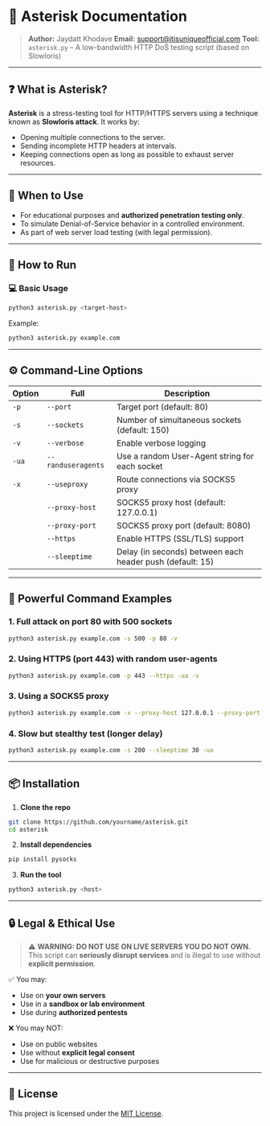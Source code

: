 # 📘 Asterisk Documentation

> **Author:** Jaydatt Khodave
> **Email:** [support@itisuniqueofficial.com](mailto:support@itisuniqueofficial.com)
> **Tool:** `asterisk.py` – A low-bandwidth HTTP DoS testing script (based on Slowloris)

---

## ❓ What is Asterisk?

**Asterisk** is a stress-testing tool for HTTP/HTTPS servers using a technique known as **Slowloris attack**. It works by:

* Opening multiple connections to the server.
* Sending incomplete HTTP headers at intervals.
* Keeping connections open as long as possible to exhaust server resources.

---

## 🧪 When to Use

* For educational purposes and **authorized penetration testing only**.
* To simulate Denial-of-Service behavior in a controlled environment.
* As part of web server load testing (with legal permission).

---

## 🚀 How to Run

### 💻 Basic Usage

```bash
python3 asterisk.py <target-host>
```

Example:

```bash
python3 asterisk.py example.com
```

---

## ⚙️ Command-Line Options

| Option | Full               | Description                                               |
| ------ | ------------------ | --------------------------------------------------------- |
| `-p`   | `--port`           | Target port (default: 80)                                 |
| `-s`   | `--sockets`        | Number of simultaneous sockets (default: 150)             |
| `-v`   | `--verbose`        | Enable verbose logging                                    |
| `-ua`  | `--randuseragents` | Use a random User-Agent string for each socket            |
| `-x`   | `--useproxy`       | Route connections via SOCKS5 proxy                        |
|        | `--proxy-host`     | SOCKS5 proxy host (default: 127.0.0.1)                    |
|        | `--proxy-port`     | SOCKS5 proxy port (default: 8080)                         |
|        | `--https`          | Enable HTTPS (SSL/TLS) support                            |
|        | `--sleeptime`      | Delay (in seconds) between each header push (default: 15) |

---

## 💪 Powerful Command Examples

### 1. **Full attack on port 80 with 500 sockets**

```bash
python3 asterisk.py example.com -s 500 -p 80 -v
```

### 2. **Using HTTPS (port 443) with random user-agents**

```bash
python3 asterisk.py example.com -p 443 --https -ua -v
```

### 3. **Using a SOCKS5 proxy**

```bash
python3 asterisk.py example.com -x --proxy-host 127.0.0.1 --proxy-port 9050
```

### 4. **Slow but stealthy test (longer delay)**

```bash
python3 asterisk.py example.com -s 200 --sleeptime 30 -ua
```

---

## 📦 Installation

1. **Clone the repo**

```bash
git clone https://github.com/yourname/asterisk.git
cd asterisk
```

2. **Install dependencies**

```bash
pip install pysocks
```

3. **Run the tool**

```bash
python3 asterisk.py <host>
```

---

## 🔒 Legal & Ethical Use

> ⚠️ **WARNING: DO NOT USE ON LIVE SERVERS YOU DO NOT OWN.**
> This script can **seriously disrupt services** and is illegal to use without **explicit permission**.

✅ You may:

* Use on **your own servers**
* Use in a **sandbox or lab environment**
* Use during **authorized pentests**

❌ You may NOT:

* Use on public websites
* Use without **explicit legal consent**
* Use for malicious or destructive purposes

---

## 📄 License

This project is licensed under the [MIT License](https://opensource.org/licenses/MIT).
